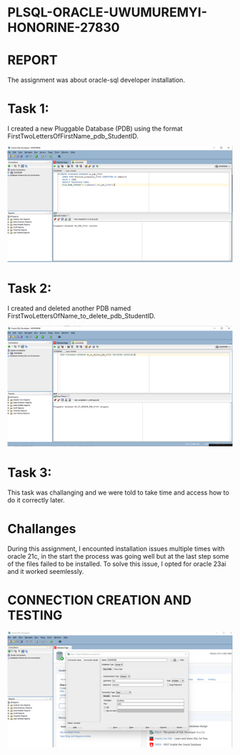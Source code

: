 # PLSQL-ORACLE-UWUMUREMYI-HONORINE-27830
# REPORT
The assignment was about oracle-sql developer installation.
# Task 1:
 I created a new Pluggable Database (PDB) using the format FirstTwoLettersOfFirstName_pdb_StudentID.

 ![Pluggable database creation](https://github.com/Honorine77/PLSQL-ORACLE-UWUMUREMYI-HONORINE-27830/blob/main/screenshot/pdb%20creation.png)

# Task 2:
 I created and deleted another PDB named FirstTwoLettersOfName_to_delete_pdb_StudentID.

 ![Pluggable database deletion](https://github.com/Honorine77/PLSQL-ORACLE-UWUMUREMYI-HONORINE-27830/blob/main/screenshot/pdb%20dropped.png)

# Task 3:
 This task was challanging and we were told to take time and access how to do it correctly later.
 
# Challanges
During this assignment, I encounted installation issues multiple times with oracle 21c, in the start the process was going well but at the last step some of the files failed to be installed.
To solve this issue, I opted for oracle 23ai and it worked seemlessly.

# CONNECTION CREATION AND TESTING
 ![Connection creation & testing](https://github.com/Honorine77/PLSQL-ORACLE-UWUMUREMYI-HONORINE-27830/blob/main/screenshot/Testing%20connection.png)


 
